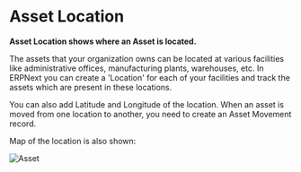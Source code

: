 <!-- add-breadcrumbs -->
# Asset Location

**Asset Location shows where an Asset is located.**

The assets that your organization owns can be located at various facilities like administrative offices, manufacturing plants, warehouses, etc. In ERPNext you can create a 'Location' for each of your facilities and track the assets which are present in these locations.

You can also add Latitude and Longitude of the location. When an asset is moved from one location to another, you need to create an Asset Movement record.

Map of the location is also shown:

<img class="screenshot" alt="Asset" src="{{docs_base_url}}/v12/assets/img/asset/asset_location.png">

